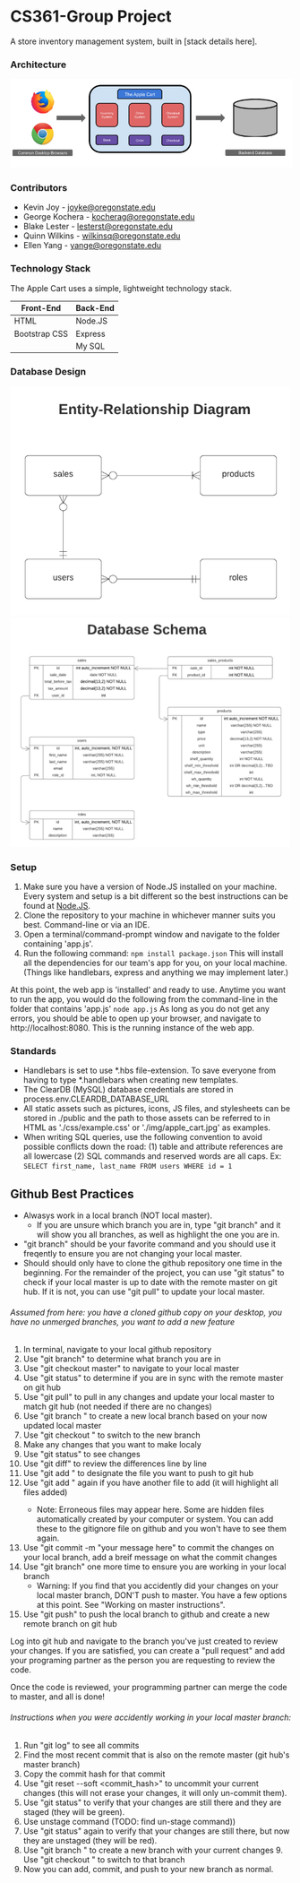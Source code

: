 # CS361-Group Project

A store inventory management system, built in [stack details here].

### Architecture
![Monolith](./documentation/apple_cart_monolith.png)

### Contributors
* Kevin Joy - joyke@oregonstate.edu
* George Kochera - kocherag@oregonstate.edu
* Blake Lester - lesterst@oregonstate.edu
* Quinn Wilkins - wilkinsq@oregonstate.edu
* Ellen Yang - yange@oregonstate.edu

### Technology Stack

The Apple Cart uses a simple, lightweight technology stack.

Front-End      | Back-End
---------------|---------
HTML           |  Node.JS
Bootstrap CSS  |  Express
&nbsp;         |  My SQL

### Database Design
<img src="./documentation/CS361_ERD.png" alt="ERD" width="500">
<img src="./documentation/CS361_Schema.png" alt="Schema" width="500">

### Setup

1. Make sure you have a version of Node.JS installed on your machine. Every system and setup is a bit different so the best instructions can be found at [Node.JS](https://nodejs.org/en/).
2. Clone the repository to your machine in whichever manner suits you best. Command-line or via an IDE.
3. Open a terminal/command-prompt window and navigate to the folder containing 'app.js'.
4. Run the following command:
`npm install package.json`
This will install all the dependencies for our team's app for you, on your local machine. (Things like handlebars, express and anything we may implement later.)

At this point, the web app is 'installed' and ready to use. Anytime you want to run the app, you would do the following from the command-line in the folder that contains 'app.js'
`node app.js`
As long as you do not get any errors, you should be able to open up your browser, and navigate to http://localhost:8080. This is the running instance of the web app. 


### Standards

- Handlebars is set to use *.hbs file-extension. To save everyone from having to type *.handlebars when creating new templates.
- The ClearDB (MySQL) database credentials are stored in process.env.CLEARDB_DATABASE_URL
- All static assets such as pictures, icons, JS files, and stylesheets can be stored in ./public and the path to those assets can be referred to in HTML as './css/example.css' or './img/apple_cart.jpg' as examples.
- When writing SQL queries, use the following convention to avoid possible conflicts down the road: (1) table and attribute references are all lowercase (2) SQL commands and reserved words are all caps. Ex: `SELECT first_name, last_name FROM users WHERE id = 1`

## Github Best Practices

- Alwasys work in a local branch (NOT local master). 
  - If you are unsure which branch you are in, type "git branch" and it will show you all branches, as well as highlight the one you are in.
- "git branch" should be your favorite command and you should use it freqently to ensure you are not changing your local master.
- Should should only have to clone the github repository one time in the beginning. For the remainder of the project, you can use "git status" to check if your local master is up to date with the remote master on git hub. If it is not, you can use "git pull" to update your local master.


###### Assumed from here: you have a cloned github copy on your desktop, you have no unmerged branches, you want to add a new feature
  1.  In terminal, navigate to your local github repository
  2.  Use "git branch" to determine what branch you are in
  3.  Use "git checkout master" to navigate to your local master
  4.  Use "git status" to determine if you are in sync with the remote master on git hub
  5.  Use "git pull" to pull in any changes and update your local master to match git hub (not needed if there are no changes)
  6.  Use "git branch <name>" to create a new local branch based on your now updated local master
  7.  Use "git checkout <name>" to switch to the new branch
  8.  Make any changes that you want to make localy
  9.  Use "git status" to see changes
  10. Use "git diff" to review the differences line by line
  11. Use "git add <filename>" to designate the file you want to push to git hub
  12. Use "git add <filename>" again if you have another file to add (it will highlight all files added)
      - Note: Erroneous files may appear here. Some are hidden files automatically created by your computer or system. You can add these to the gitignore file on     github and you won't have to see them again.
  13. Use "git commit -m "your message here" to commit the changes on your local branch, add a breif message on what the commit changes
  14. Use "git branch" one more time to ensure you are working in your local branch
      - Warning: If you find that you accidently did your changes on your local master branch, DON'T push to master. You have a few options at this point. See "Working on master instructions".
  15. Use "git push" to push the local branch to github and create a new remote branch on git hub

Log into git hub and navigate to the branch you've just created to review your changes. If you are satisfied, you can create a "pull request" and add your programing partner as the person you are requesting to review the code.

Once the code is reviewed, your programming partner can merge the code to master, and all is done!

###### Instructions when you were accidently working in your local master branch:
  1.  Run "git log" to see all commits
  2.  Find the most recent commit that is also on the remote master (git hub's master branch)
  3.  Copy the commit hash for that commit
  4.  Use  "git reset --soft <commit_hash>" to uncommit your current changes (this will not erase your changes, it will only un-commit them).
  5.  Use "git status" to verify that your changes are still there and they are staged (they will be green).
  6.  Use unstage command (TODO: find un-stage command))
  7.  Use "git status" again to verify that your changes are still there, but now they are unstaged (they will be red).
  8.  Use "git branch <name>" to create a new branch with your current changes
	9.  Use "git checkout <branch>" to switch to that branch
  10. Now you can add, commit, and push to your new branch as normal.

